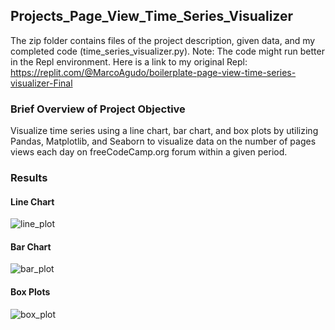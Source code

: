 ## Projects_Page_View_Time_Series_Visualizer

The zip folder contains files of the project description, given data, and my completed code (time_series_visualizer.py). Note: The code might run better in the Repl environment. Here is a link to my original Repl: https://replit.com/@MarcoAgudo/boilerplate-page-view-time-series-visualizer-Final

### Brief Overview of Project Objective

Visualize time series using a line chart, bar chart, and box plots by utilizing Pandas, Matplotlib, and Seaborn to visualize data on the number of pages views each day on freeCodeCamp.org forum within a given period. 

### Results

#### Line Chart 

![line_plot](https://user-images.githubusercontent.com/82955850/117381998-70cc2600-aeab-11eb-8b5f-10e0521102f2.png)

#### Bar Chart

![bar_plot](https://user-images.githubusercontent.com/82955850/117382024-7d507e80-aeab-11eb-9a21-56956b96ea55.png)

#### Box Plots

![box_plot](https://user-images.githubusercontent.com/82955850/117382056-8b9e9a80-aeab-11eb-804b-184b1c171550.png)

